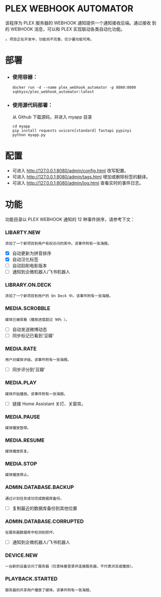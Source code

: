 # PLEX WEBHOOK AUTOMATOR
该程序为 PLEX 服务器的 WEBHOOK 通知提供一个通知接收后端。通过接收
到的 WEBHOOK 消息，可以和 PLEX 实现联动各类自动化功能。

    ⚠ 项目正在开发中，功能尚不完善，仅少量功能可用。


# 部署

- ### 使用容器：
    ```shell
    docker run -d --name plex_webhook_automator -p 8080:8080 sqkkyzx/plex_webhook_automator:latest
    ```
- ### 使用源代码部署：
    从 Github 下载源码，并进入 myapp 目录
    ```shell
    cd myapp
    pip install requests uvicorn[standard] fastapi pypinyi
    python myapp.py
    ```

# 配置
  - 可进入 http://127.0.0.1:8080/admin/config.html 改写配置。
  - 可进入 http://127.0.0.1:8080/admin/tags.html 增加或删除标签的翻译。
  - 可进入 http://127.0.0.1:8080/admin/log.html 查看实时的事件日志。

# 功能

功能目录以 PLEX WEBHOOK 通知的 12 种事件排序，请参考下文：

### LIBARTY.NEW
    添加了一个新项目到用户有权访问的库中。该事件附有一张海报。
- [x] 自动更新为拼音排序
- [x] 自动汉化标签
- [ ] 自动刮削电影版本
- [ ] 通知到企微机器人/飞书机器人

### LIBRARY.ON.DECK
    添加了一个新项目到用户的 On Deck 中。该事件附有一张海报。

### MEDIA.SCROBBLE
    媒体已被观看（播放进度超过 90% ）。
- [ ] 自动发送微博动态
- [ ] 同步标记已看到'豆瓣'

### MEDIA.RATE
    用户对媒体评级。该事件附有一张海报。
- [ ] 同步评分到'豆瓣'

### MEDIA.PLAY
    媒体开始播放。该事件附有一张海报。
- [ ] 链接 Home Assistant 关灯、关窗帘。

### MEDIA.PAUSE
    媒体播放暂停。

### MEDIA.RESUME
    媒体播放恢复。

### MEDIA.STOP
    媒体播放停止。

### ADMIN.DATABASE.BACKUP
    通过计划任务成功完成数据库备份。
- [ ] 复制最近的数据库备份到其他位置

### ADMIN.DATABASE.CORRUPTED
    在服务器数据库中检测到损坏。
- [ ] 通知到企微机器人/飞书机器人

### DEVICE.NEW
    一台新的设备访问了服务器（仅意味着登录并连接服务器，不代表浏览或播放）。

### PLAYBACK.STARTED
    服务器的共享用户播放了媒体。该事件附有一张海报。
